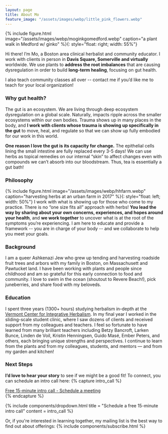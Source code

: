 ```yaml
---
layout: page
title: About Mo
feature_image: "/assets/images/webp/little_pink_flowers.webp"
---
```

{% include figure.html image="/assets/images/webp/moginkgomedford.webp" caption="a plant walk in Medford w/ ginko" %}{: style="float: right; width: 55%"}

Hi there! I’m Mo, a Boston area clinical herbalist and community educator. I work with clients in person in **Davis Square, Somerville and virtually** worldwide. We use plants to **address the root imbalances** that are causing dysregulation in order to build **long-term healing**, focusing on gut health.

I also teach community classes all over -- contact me if you’d like me to teach for your local organization!

### Why gut health?
The gut is an ecosystem. We are living through deep ecosystem dysregulation on a global scale. Naturally, impacts ripple across the smaller ecosystems within our own bodies. Trauma shows up in many places in the body, and **I work with clients whose trauma is showing up specifically in the gut** to move, heal, and regulate so that we can show up fully embodied for our work in this world.

**One reason I love the gut is its capacity for change.** The epithelial cells lining the small intestine are fully replaced every 3-5 days! We can use herbs as topical remedies on our internal “skin” to affect changes even with compounds we can’t absorb into our bloodstream. Thus, tea is essentially a gut bath!

### Philosophy
{% include figure.html image="/assets/images/webp/hhfarm.webp" caption="harvesting herbs at an urban farm in 2017" %}{: style="float: left; width: 50%"}
I work with what is showing up for those who come to my practice. There is no “one size fits all” approach with herbs! **You lead the way by sharing about your own concerns, experiences, and hopes around your health**, and **we work together** to uncover what is at the root of the symptoms you’re experiencing. I am here to educate and provide a framework -- you are in charge of your body -- and we collaborate to help you meet your goals.

### Background
I am a queer Ashkenazi Jew who grew up tending and harvesting roadside fruit trees and arbors with my family in Boston, on Massachusett and Pawtucket land. I have been working with plants and people since childhood and am so grateful for this early connection to food and community. I love to swim in the ocean (shoutout to Revere Beach!), pick juneberries, and share food with my beloveds.

### Education
I spent three years (1300+ hours) studying herbalism in-depth at the [Vermont Center for Integrative Herbalism](https://vtherbcenter.org/). In my final year I worked in the sliding-scale student clinic, where I saw dozens of clients and received support from my colleagues and teachers. I feel so fortunate to have learned from many brilliant teachers including Betzy Bancroft, Larken Bunce, Linden de Voil, Kristin Henningsen, Guido Masé, Ember Peters, and others, each bringing unique strengths and perspectives. I continue to learn from the plants and from my colleagues, students, and mentors  — and from my garden and kitchen!

### Next Steps
**I’d love to hear your story** to see if we might be a good fit! To connect, you can schedule an intro call here:
{% capture intro_call %}
<script type="text/javascript" async src="https://static.zcal.co/embed/v1/embed.js"></script>
<div class="zcal-inline-widget"><a href="https://zcal.co/i/skfZFt1q">Free 15-minute intro call - Schedule a meeting</a></div>
{% endcapture %}

{% include components/dropdown.html 
  title = "Schedule a free 15-minute intro call"
  content = intro_call
%}

Or, if you're interested in learning together, my mailing list is the best way to find out about offerings:
{% include components/subscribe.html %}
